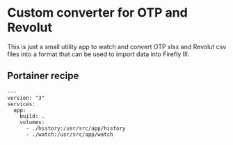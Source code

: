 # Custom converter for OTP and Revolut

This is just a small utility app to watch and convert OTP xlsx and Revolut csv files into a format that can be used to import data into Firefly III.

## Portainer recipe

```
---
version: "3"
services:
  app:
    build: .
    volumes:
      - ./history:/usr/src/app/history
      - ./watch:/usr/src/app/watch
```
